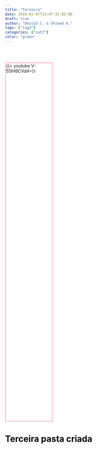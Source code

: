 ```yaml
---
title: "Terceira"
date: 2019-01-07T14:47:31-02:00
draft: true
author: "Deivid C. & Shined A."
tags: ["tag3"]
categories: ["cat2"]
color: "green"
---
```


<div style="border: 3px solid pink; width: 30%; height: 30%; margin-top: 60px;">{{< youtube V-55IH6CVd4>}}</div>
<h1 style="color: black";>Terceira pasta criada</h1>

